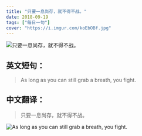 ```yaml
---
title: "只要一息尚存，就不得不战。"
date: 2018-09-19
tags: ["每日一句"]
cover: "https://i.imgur.com/koEbOBf.jpg"
---
```


![只要一息尚存，就不得不战。](https://i.imgur.com/tWbzLFP.jpg)

## 英文短句：
> As long as you can still grab a breath, you fight.

<!--more-->

## 中文翻译：
> 只要一息尚存，就不得不战。

![As long as you can still grab a breath, you fight.](https://i.imgur.com/qCFwZdu.jpg)

